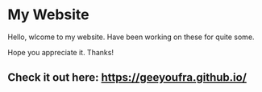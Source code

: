 # My Website

Hello, wlcome to my website. Have been working on these for quite some.

Hope you appreciate it. Thanks!

## Check it out here: https://geeyoufra.github.io/
